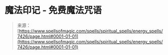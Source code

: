 <!--yml

category: 未分类

date: 2024-06-12 18:42:25

-->

# 魔法印记 - 免费魔法咒语

> 来源：[https://www.spellsofmagic.com/spells/spiritual_spells/energy_spells/7426/page.html#0001-01-01](https://www.spellsofmagic.com/spells/spiritual_spells/energy_spells/7426/page.html#0001-01-01)
